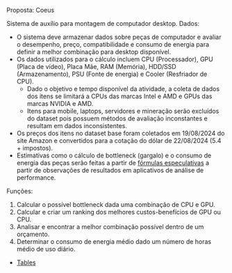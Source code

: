 Proposta: Coeus

Sistema de auxílio para montagem de computador desktop.
Dados:
- O sistema deve armazenar dados sobre peças de computador e avaliar o desempenho, preço, compatibilidade e consumo de energia para definir a melhor combinação para desktop disponível.
- Os dados utilizados para o cálculo incluem CPU (Processador), GPU (Placa de vídeo), Placa Mãe, RAM (Memória), HDD/SSD (Armazenamento), PSU (Fonte de energia) e Cooler (Resfriador de CPU).
    - Dado o objetivo e tempo disponível da atividade, a coleta de dados dos itens se limitará a CPUs das marcas Intel e AMD e GPUs das marcas NVIDIA e AMD.
    - Itens para mobile, laptops, servidores e mineração serão excluídos do dataset pois possuem métodos de avaliação inconstantes e resultam em dados inconsistentes.
- Os preços dos itens no dataset base foram coletados em 19/08/2024 do site Amazon e convertidos para a cotação do dólar de 22/08/2024 (5.4 + impostos).
- Estimativas como o cálculo de bottleneck (gargalo) e o consumo de energia das peças serão feitas a partir de [fórmulas especulativas](./data/jsons/functions.js) a partir de observações de resultados em aplicativos de análise de performance.

Funções:
1. Calcular o possível bottleneck dada uma combinação de CPU e GPU.
2. Calcular e criar um ranking dos melhores custos-benefícios de GPU ou CPU.
3. Analisar e encontrar a melhor combinação possível dentro de um orçamento.
4. Determinar o consumo de energia médio dado um número de horas médio de uso diário.

- [Tables](./data/tables.sql)